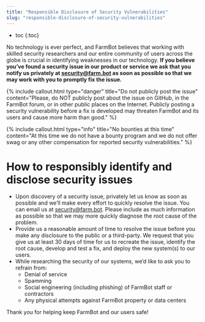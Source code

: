 ```yaml
---
title: "Responsible Disclosure of Security Vulnerabilities"
slug: "responsible-disclosure-of-security-vulnerabilities"
---
```


* toc
{:toc}

No technology is ever perfect, and FarmBot believes that working with skilled security researchers and our entire community of users across the globe is crucial in identifying weaknesses in our technology. **If you believe you’ve found a security issue in our product or service we ask that you notify us privately at security@farm.bot as soon as possible so that we may work with you to promptly fix the issue.**

{%
include callout.html
type="danger"
title="Do not publicly post the issue"
content="Please, do NOT publicly post about the issue on GitHub, in the FarmBot forum, or in other public places on the Internet. Publicly posting a security vulnerability before a fix is developed may threaten FarmBot and its users and cause more harm than good."
%}



{%
include callout.html
type="info"
title="No bounties at this time"
content="At this time we do not have a bounty program and we do not offer swag or any other compensation for reported security vulnerabilities."
%}

# How to responsibly identify and disclose security issues
  * Upon discovery of a security issue, privately let us know as soon as possible and we’ll make every effort to quickly resolve the issue. You can email us at security@farm.bot. Please include as much information as possible so that we may more quickly diagnose the root cause of the problem.
  * Provide us a reasonable amount of time to resolve the issue before you make any disclosure to the public or a third-party. We request that you give us at least 30 days of time for us to recreate the issue, identify the root cause, develop and test a fix, and deploy the new system(s) to our users.
  * While researching the security of our systems, we’d like to ask you to refrain from:
    * Denial of service
    * Spamming
    * Social engineering (including phishing) of FarmBot staff or contractors
    * Any physical attempts against FarmBot property or data centers

Thank you for helping keep FarmBot and our users safe!
